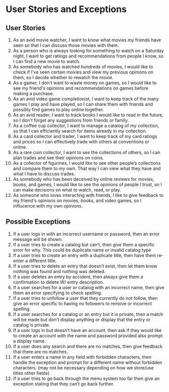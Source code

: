 # User Stories and Exceptions
## User Stories
1. As an avid movie watcher, I want to know what movies my friends have seen so that I can discuss those movies with them.
2. As a person who is always looking for something to watch on a Saturday night, I want to get ratings and recommendations from people I know, so I can find a new movie to watch.
3. As somebody who has watched hundreds of movies, I would like to check if I've seen certain movies and view my previous opinions on them, so I decide whether to rewatch the movie.
4. As a gamer, I don't want to waste money on games, so I would like to see my friend's opinions and recommendations on games before making a purchase.
5. As an avid video game completionist, I want to keep track of the many games I play and have played, so I can share them with friends and possibly find games to play online together.
6. As an avid reader, I want to track books I would like to read in the future, so I don't forget any suggestions from friends or family.
7. As a coffee cup collector, I want to manage a catalog of my collection, so that I can efficiently search for items already in my collection.
8. As a card collector and trader, I want to keep track of my card ratings and prices so I can effectively trade with others at conventions or online.
9. As a rare coin collector, I want to see the collections of others, so I can plan trades and see their opinions on coins.
10. As a collector of figurines, I would like to see other people’s collections and compare them to my own. That way I can view what they have and what I have to discuss trades.
11. As somebody who has been deceived by online reviews for movies, books, and games, I would like to see the opinions of people I trust, so I can make decisions on what to watch, read, or play.
12. As someone who loves interacting with friends, I like to give feedback to my friend's opinions on movies, books, and video games, so I influcence with my own opinions.

## Possible Exceptions
1. If a user logs in with an incorrect username or password, then an error message will be shown.
2. If a user tries to create a catalog but can’t, then give them a specific error for why. This could be duplicate name or invalid catalog type
3. If a user tries to create an entry with a duplicate title, then have them re-enter a different title.
4. If a user tries to delete an entry that doesn’t exist, then let them know nothing was found and nothing was deleted.
5. If a user deletes an entry by accident, then always give them a confirmation to delete W/ entry description.
6. If a user searches for a user or catalog with an incorrect name, then give them an error specifying to check spelling.
7. If a user tries to unfollow a user that they currently do not follow, then give an error specific to having no followers to remove or incorrect spelling.
8. If a user searches for a catalog or an entry but it is private, then a match will be made but don’t display anything or display that the entry or catalog is private.
9. If a user logs in but doesn’t have an account, then ask if they would like to create an account with the name and password provided also prompt a display name.
10. If a user does any search and there are no matches, then give feedback that there are no matches.
11. If a user enters a name in any field with forbidden characters, then handle the exception and prompt for a different name without forbidden characters. (may not be necessary depending on how we store/use titles other fields)
12. If a user tries to go back through the menu system too far then give an exception stating that they can’t go back further.

